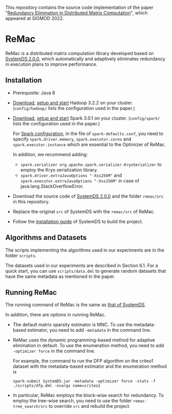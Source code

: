 This repository contains the source code implementation of the paper "[Redundancy Elimination in Distributed Matrix Computation](https://dl.acm.org/doi/10.1145/3514221.3517877)", which appeared at SIGMOD 2022.

# ReMac

ReMac is a distributed matrix computation library developed based on [SystemDS 2.0.0](http://systemds.apache.org/docs/2.0.0/index), 
which automatically and adaptively eliminates redundancy in execution plans to improve performance.

## Installation

* Prerequisite: Java 8

* [Download](https://archive.apache.org/dist/hadoop/common/hadoop-3.2.2/hadoop-3.2.2.tar.gz), [setup and start](https://hadoop.apache.org/docs/r3.2.2/hadoop-project-dist/hadoop-common/ClusterSetup.html) Hadoop 3.2.2 on your cluster. (`config/hadoop/` lists the configuration used in the paper.)

* [Download](https://archive.apache.org/dist/spark/spark-3.0.1/spark-3.0.1-bin-hadoop3.2.tgz), [setup and start](https://spark.apache.org/docs/3.0.1/spark-standalone.html#installing-spark-standalone-to-a-cluster) Spark 3.0.1 on your cluster. (`config/spark/` lists the configuration used in the paper.)

  For [Spark configuration](https://spark.apache.org/docs/3.0.1/configuration.html), in the file of `spark-defaults.conf`, you need to specify `spark.driver.memory`, `spark.executor.cores` and `spark.executor.instance` which are essential to the Optimizer of ReMac.

  In addition, we recommend adding:
  * `spark.serializer org.apache.spark.serializer.KryoSerializer` to employ the Kryo serialization library.
  * `spark.driver.extraJavaOptions "-Xss256M"` and `spark.executor.extraJavaOptions "-Xss256M"` in case of java.lang.StackOverflowError.

* Download the source code of [SystemDS 2.0.0](https://github.com/apache/systemds/tree/98b21a4923793e7458dfe13c2bc0a10d15f9fe72) and the folder `remac/src` in this repository.

* Replace the original `src` of SystemDS with the `remac/src` of ReMac.

* Follow the [installation guide](https://systemds.apache.org/docs/2.0.0/site/install#build-the-project) of SystemDS to build the project.

## Algorithms and Datasets

The scripts implementing the algorithms used in our experiments are in the folder `scripts`.

The datasets used in our experiments are described in Section 6.1.
For a quick start, you can use `scripts/data.dml` to generate random datasets that have the same metadata as mentioned in the paper.

## Running ReMac

The running command of ReMac is the same as [that of SystemDS](https://systemds.apache.org/docs/2.0.0/site/run#executing-the-dml-script).

In addition, there are options in running ReMac.

* The default matrix sparsity estimator is MNC. To use the metadata-based estimator, you need to add `-metadata` in the command line.

* ReMac uses the dynamic programming-based method for adaptive elimination in default. To use the enumeration method, you need to add `-optimizer force` in the command line.

  For example, the command to run the DFP algorithm on the criteo1 dataset with the metadata-based estimator and the enumeration method is
  ```shell
  spark-submit SystemDS.jar -metadata -optimizer force -stats -f ./scripts/dfp.dml -nvargs name=criteo1 
  ```

* In particular, ReMac employs the block-wise search for redundancy. To employ the tree-wise search, you need to use the folder `remac-tree_search/src` to override `src` and rebuild the project.
